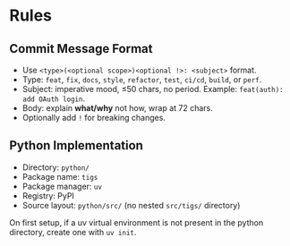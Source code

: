 # Rules

## Commit Message Format

- Use `<type>(<optional scope>)<optional !>: <subject>` format.
- Type: `feat`, `fix`, `docs`, `style`, `refactor`, `test`, `ci/cd`, `build`, or `perf`.
- Subject: imperative mood, ≤50 chars, no period. Example: `feat(auth): add OAuth login`.
- Body: explain **what/why** not how, wrap at 72 chars.
- Optionally add `!` for breaking changes.

## Python Implementation

- Directory: `python/`
- Package name: `tigs`
- Package manager: `uv`
- Registry: PyPI
- Source layout: `python/src/` (no nested `src/tigs/` directory)

On first setup, if a uv virtual environment is not present in the python directory, create one with `uv init`.
